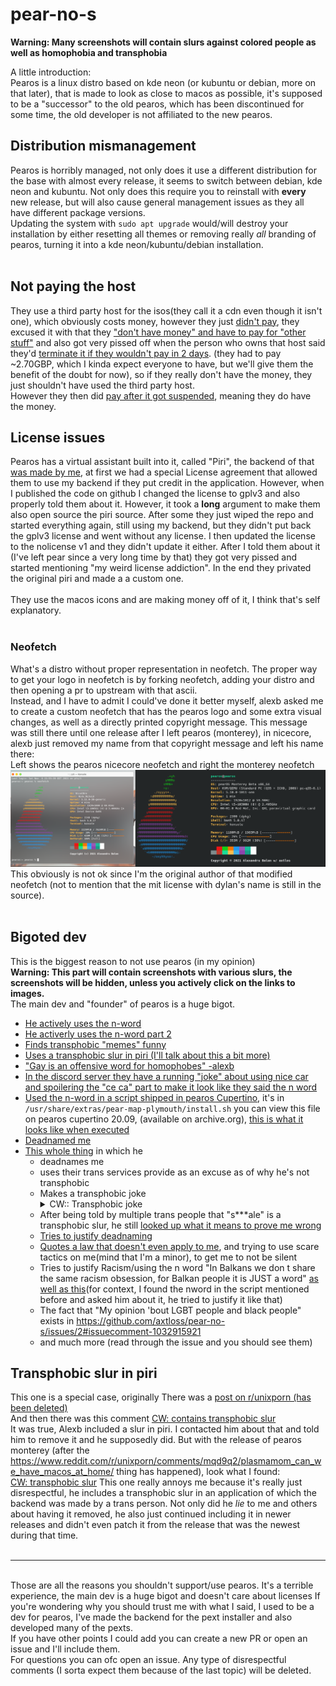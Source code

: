 # pear-no-s
**Warning: Many screenshots will contain slurs against colored people as well as homophobia and transphobia**

A little introduction: <br>
Pearos is a linux distro based on kde neon (or kubuntu or debian, more on that later), that is made to look as close to macos as possible, it's supposed to be a "successor" to the old pearos, which has been discontinued for some time, the old developer is not affiliated to the new pearos.

## Distribution mismanagement
Pearos is horribly managed, not only does it use a different distribution for the base with almost every release, it seems to switch between debian, kde neon and kubuntu. Not only does this require you to reinstall with **every** new release, but will also cause general management issues as they all have different package versions. <br>
Updating the system with `sudo apt upgrade` would/will destroy your installation by either resetting all themes or removing really _all_ branding of pearos, turning it into a kde neon/kubuntu/debian installation. <br>
<br>
## Not paying the host
They use a third party host for the isos(they call it a cdn even though it isn't one), which obviously costs money, however they just [didn't pay](https://github.com/axtloss/pear-no-s/blob/main/images/wontpay.png), they excused it with that they ["don't have money" and have to pay for "other stuff"](https://github.com/axtloss/pear-no-s/blob/main/images/donthavethemoney.png) and also got very pissed off when the person who owns that host said they'd [terminate it if they wouldn't pay in 2 days](https://github.com/axtloss/pear-no-s/blob/main/images/paidotherhost.png). (they had to pay ~2.70GBP, which I kinda expect everyone to have, but we'll give them the benefit of the doubt for now), so if they really don't have the money, they just shouldn't have used the third party host.<br>
However they then did [pay after it got suspended](https://github.com/axtloss/pear-no-s/blob/main/images/paidotherhost.png), meaning they do have the money.
## License issues
Pearos has a virtual assistant built into it, called "Piri", the backend of that [was made by me](https://github.com/axtloss/vAssistant), at first we had a special License agreement that allowed them to use my backend if they put credit in the application. However, when I published the code on github I changed the license to gplv3 and also properly told them about it. However, it took a **long** argument to make them also open source the piri source. After some they just wiped the repo and started everything again, still using my backend, but they didn't put back the gplv3 license and went without any license. I then updated the license to the nolicense v1 and they didn't update it either. After I told them about it (I've left pear since a very long time by that) they got very pissed and started mentioning "my weird license addiction". In the end they privated the original piri and made a a custom one.<br>
<br>
They use the macos icons and are making money off of it, I think that's self explanatory.<br>
<br>
### Neofetch
What's a distro without proper representation in neofetch. The proper way to get your logo in neofetch is by forking neofetch, adding your distro and then opening a pr to upstream with that ascii. <br>
Instead, and I have to admit I could've done it better myself, alexb asked me to create a custom neofetch that has the pearos logo and some extra visual changes, as well as a directly printed copyright message. This message was still there until one release after I left pearos (monterey), in nicecore, alexb just removed my name from that copyright message and left his name there: <br>
Left shows the pearos nicecore neofetch and right the monterey neofetch
![Left shows the pearos nicecore neofetch and right the monterey neofetch](https://github.com/axtloss/pear-no-s/blob/main/images/neofetch.png?raw=true)
This obviously is not ok since I'm the original author of that modified neofetch (not to mention that the mit license with dylan's name is still in the source).
<br>
<br>
## Bigoted dev
This is the biggest reason to not use pearos (in my opinion)<br>
**Warning: This part will contain screenshots with various slurs, the screenshots will be hidden, unless you actively click on the links to images.**<br>
The main dev and "founder" of pearos is a huge bigot.<br>
- [He actively uses the n-word](https://github.com/axtloss/pear-no-s/blob/main/images/n-words/Use%20of%20n-word.png)
- [He activerly uses the n-word part 2](https://github.com/axtloss/pear-no-s/blob/main/images/n-words/Use%20of%20nword.png)
- [Finds transphobic "memes" funny](https://github.com/axtloss/pear-no-s/blob/main/images/transphobic_meme.png)
- [Uses a transphobic slur in piri (I'll talk about this a bit more)](https://github.com/axtloss/pear-no-s/blob/main/images/trans-slur.png)
- ["Gay is an offensive word for homophobes" -alexb](https://github.com/axtloss/pear-no-s/blob/main/images/gay%20is%20offensive%20for%20homophobes.png)
- [In the discord server they have a running "joke" about using nice car and spoilering the "ce ca" part to make it look like they said the n word](https://github.com/axtloss/pear-no-s/blob/main/images/nicecar.png)
- [Used the n-word in a script shipped in pearos Cupertino](https://github.com/axtloss/pear-no-s/blob/main/images/n-words/nword-in-script.png), it's in `/usr/share/extras/pear-map-plymouth/install.sh` you can view this file on pearos cupertino 20.09, (available on archive.org), [this is what it looks like when executed](https://github.com/axtloss/pear-no-s/blob/main/images/n-words/n-word-in-script-executed.png)
- [Deadnamed me](https://github.com/axtloss/pear-no-s/blob/main/images/deadnaming.png)
- [This whole thing](https://github.com/axtloss/pear-no-s/issues/2) in which he
  - deadnames me
  - uses their trans services provide as an excuse as of why he's not transphobic
  - Makes a transphobic joke <details> <summary> CW:: Transphobic joke </summary> "Why did you assume my gender? (that question is with humouristic purposes, I go by hell/boy. Jk again, I go as he/him. For real" </details>
  - After being told by multiple trans people that "s\*\*\*ale" is a transphobic slur, he still [looked up what it means to prove me wrong](https://github.com/axtloss/pear-no-s/issues/2#issuecomment-1032974828)
  - [Tries to justify deadnaming](https://github.com/axtloss/pear-no-s/issues/2#issuecomment-1032977894)
  - [Quotes a law that doesn't even apply to me](https://github.com/axtloss/pear-no-s/issues/2#issuecomment-1033466894), and trying to use scare tactics on me(mind that I'm a minor), to get me to not be silent
  - Tries to justify Racism/using the n word "In Balkans we don t share the same racism obsession, for Balkan people it is JUST a word" [as well as this](https://github.com/axtloss/pear-no-s/blob/main/images/n-words/justifynword.jpg)(for context, I found the nword in the script mentioned before and asked him about it, he tried to justify it like that)
  - The fact that "My opinion 'bout LGBT people and black people" exists in https://github.com/axtloss/pear-no-s/issues/2#issuecomment-1032915921
  - and much more (read through the issue and you should see them)

## Transphobic slur in piri 
This one is a special case, originally There was a [post on r/unixporn (has been deleted)](https://www.reddit.com/r/unixporn/comments/mqd9q2/plasmamom_can_we_have_macos_at_home/) <br>
And then there was this comment [CW: contains transphobic slur](https://www.reddit.com/r/unixporn/comments/mqd9q2/comment/gufyq5b/?utm_source=share&utm_medium=web2x&context=3) <br>
It was true, Alexb included a slur in piri. I contacted him about that and told him to remove it and he supposedly did. But with the release of pearos monterey (after the https://www.reddit.com/r/unixporn/comments/mqd9q2/plasmamom_can_we_have_macos_at_home/ thing has happened), look what I found: <br>
[CW: transphobic slur](https://github.com/axtloss/pear-no-s/blob/main/images/trans-slur.png)
This one really annoys me because it's really just disrespectful, he includes a transphobic slur in an application of which the backend was made by a trans person. Not only did he _lie_ to me and others about having it removed, he also just continued including it in newer releases and didn't even patch it from the release that was the newest during that time. <br>
<br>
___
<br>
Those are all the reasons you shouldn't support/use pearos. It's a terrible experience, the main dev is a huge bigot and doesn't care about licenses
If you're wondering why you should trust me with what I said, I used to be a dev for pearos, I've made the backend for the pext installer and also developed many of the pexts. <br>
If you have other points I could add you can create a new PR or open an issue and I'll include them. <br>
For questions you can ofc open an issue. Any type of disrespectful comments (I sorta expect them because of the last topic) will be deleted. 

